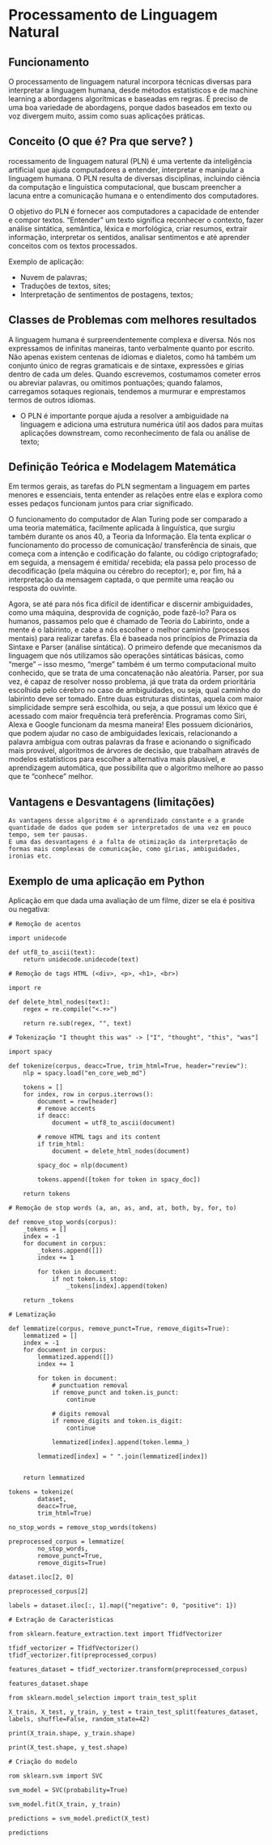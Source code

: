 # Processamento de Linguagem Natural


## Funcionamento

O processamento de linguagem natural incorpora técnicas diversas para interpretar a linguagem humana, desde métodos estatísticos e de machine learning a abordagens algorítmicas e baseadas em regras. É preciso de uma boa variedade de abordagens, porque dados baseados em texto ou voz divergem muito, assim como suas aplicações práticas.

## Conceito (O que é? Pra que serve? )

rocessamento de linguagem natural (PLN) é uma vertente da inteligência artificial que ajuda computadores a entender, interpretar e manipular a linguagem humana. O PLN resulta de diversas disciplinas, incluindo ciência da computação e linguística computacional, que buscam preencher a lacuna entre a comunicação humana e o entendimento dos computadores.

O objetivo do PLN é fornecer aos computadores a capacidade de entender e compor textos. “Entender” um texto significa reconhecer o contexto, fazer análise sintática, semântica, léxica e morfológica, criar resumos, extrair informação, interpretar os sentidos, analisar sentimentos e até aprender conceitos com os textos processados.

Exemplo de aplicação:

* Nuvem de palavras;
* Traduções de textos, sites;
* Interpretação de sentimentos de postagens, textos;

## Classes de Problemas com melhores resultados

A linguagem humana é surpreendentemente complexa e diversa. Nós nos expressamos de infinitas maneiras, tanto verbalmente quanto por escrito. Não apenas existem centenas de idiomas e dialetos, como há também um conjunto único de regras gramaticais e de sintaxe, expressões e gírias dentro de cada um deles. Quando escrevemos, costumamos cometer erros ou abreviar palavras, ou omitimos pontuações; quando falamos, carregamos sotaques regionais, tendemos a murmurar e emprestamos termos de outros idiomas.

*   O PLN é importante porque ajuda a resolver a ambiguidade na linguagem e adiciona uma estrutura numérica útil aos dados para muitas aplicações downstream, como reconhecimento de fala ou análise de texto;

## Definição Teórica e Modelagem Matemática

Em termos gerais, as tarefas do PLN segmentam a linguagem em partes menores e essenciais, tenta entender as relações entre elas e explora como esses pedaços funcionam juntos para criar significado.

O funcionamento do computador de Alan Turing pode ser comparado a uma teoria matemática, facilmente aplicada à linguística, que surgiu também durante os anos 40, a Teoria da Informação. Ela tenta explicar o funcionamento do processo de comunicação/ transferência de sinais, que começa com a intenção e codificação do falante, ou código criptografado; em seguida, a mensagem é emitida/ recebida; ela passa pelo processo de decodificação (pela máquina ou cérebro do receptor); e, por fim, há a interpretação da mensagem captada, o que permite uma reação ou resposta do ouvinte.

Agora, se até para nós fica difícil de identificar e discernir ambiguidades, como uma máquina, desprovida de cognição, pode fazê-lo? Para os humanos, passamos pelo que é chamado de Teoria do Labirinto, onde a mente é o labirinto, e cabe a nós escolher o melhor caminho (processos mentais) para realizar tarefas. Ela é baseada nos princípios de Primazia da Sintaxe e Parser (análise sintática). O primeiro defende que mecanismos da linguagem que nós utilizamos são operações sintáticas básicas, como “merge” – isso mesmo, “merge” também é um termo computacional muito conhecido, que se trata de uma concatenação não aleatória. Parser, por sua vez, é capaz de resolver nosso problema, já que trata da ordem prioritária escolhida pelo cérebro no caso de ambiguidades, ou seja, qual caminho do labirinto deve ser tomado. Entre duas estruturas distintas, aquela com maior simplicidade sempre será escolhida, ou seja, a que possui um léxico que é acessado com maior frequência terá preferência. Programas como Siri, Alexa e Google funcionam da mesma maneira! Eles possuem dicionários, que podem ajudar no caso de ambiguidades lexicais, relacionando a palavra ambígua com outras palavras da frase e acionando o significado mais provável, algoritmos de árvores de decisão, que trabalham através de modelos estatísticos para escolher a alternativa mais plausível, e aprendizagem automática, que possibilita que o algoritmo melhore ao passo que te “conhece” melhor.

## Vantagens e Desvantagens (limitações)

    As vantagens desse algoritmo é o aprendizado constante e a grande quantidade de dados que podem ser interpretados de uma vez em pouco tempo, sem ter pausas.
    E uma das desvantagens é a falta de otimização da interpretação de formas mais complexas de comunicação, como gírias, ambiguidades, ironias etc.

## Exemplo de uma aplicação em Python

Aplicação em que dada uma avaliação de um filme, dizer se ela é positiva ou negativa:

```python:
# Remoção de acentos

import unidecode

def utf8_to_ascii(text):
    return unidecode.unidecode(text)

# Remoção de tags HTML (<div>, <p>, <h1>, <br>)

import re

def delete_html_nodes(text):
    regex = re.compile("<.+>")
    
    return re.sub(regex, "", text)

# Tokenização "I thought this was" -> ["I", "thought", "this", "was"]

import spacy

def tokenize(corpus, deacc=True, trim_html=True, header="review"):
    nlp = spacy.load("en_core_web_md")
    
    tokens = []
    for index, row in corpus.iterrows():
        document = row[header]
        # remove accents
        if deacc:
            document = utf8_to_ascii(document)
        
        # remove HTML tags and its content
        if trim_html:
            document = delete_html_nodes(document)
        
        spacy_doc = nlp(document)
        
        tokens.append([token for token in spacy_doc])
            
    return tokens

# Remoção de stop words (a, an, as, and, at, both, by, for, to)

def remove_stop_words(corpus):
    _tokens = []
    index = -1
    for document in corpus:
        _tokens.append([])
        index += 1
        
        for token in document:
            if not token.is_stop:
                _tokens[index].append(token)
            
    return _tokens

# Lematização

def lemmatize(corpus, remove_punct=True, remove_digits=True):
    lemmatized = []
    index = -1
    for document in corpus:
        lemmatized.append([])
        index += 1
        
        for token in document:
            # punctuation removal
            if remove_punct and token.is_punct:
                continue
                
            # digits removal
            if remove_digits and token.is_digit:
                continue

            lemmatized[index].append(token.lemma_)
            
        lemmatized[index] = " ".join(lemmatized[index])
        
        
    return lemmatized

tokens = tokenize(
        dataset,
        deacc=True,
        trim_html=True)

no_stop_words = remove_stop_words(tokens)

preprocessed_corpus = lemmatize(
        no_stop_words,
        remove_punct=True,
        remove_digits=True)

dataset.iloc[2, 0]

preprocessed_corpus[2]

labels = dataset.iloc[:, 1].map({"negative": 0, "positive": 1})

# Extração de Características

from sklearn.feature_extraction.text import TfidfVectorizer

tfidf_vectorizer = TfidfVectorizer()
tfidf_vectorizer.fit(preprocessed_corpus)

features_dataset = tfidf_vectorizer.transform(preprocessed_corpus)

features_dataset.shape

from sklearn.model_selection import train_test_split

X_train, X_test, y_train, y_test = train_test_split(features_dataset, labels, shuffle=False, random_state=42)

print(X_train.shape, y_train.shape)

print(X_test.shape, y_test.shape)

# Criação do modelo

rom sklearn.svm import SVC

svm_model = SVC(probability=True)

svm_model.fit(X_train, y_train)

predictions = svm_model.predict(X_test)

predictions
```